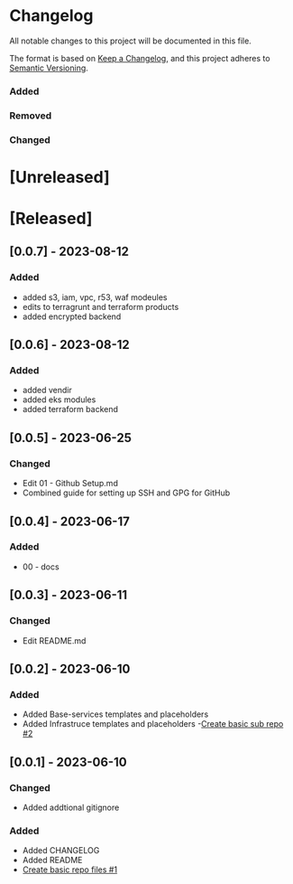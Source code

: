 # Changelog

All notable changes to this project will be documented in this file.

The format is based on [Keep a Changelog](https://keepachangelog.com/en/1.0.0/),
and this project adheres to [Semantic Versioning](https://semver.org/spec/v2.0.0.html).

### Added 
### Removed
### Changed

# [Unreleased]

# [Released]

## [0.0.7] - 2023-08-12
### Added
- added s3, iam, vpc, r53, waf modeules
- edits to terragrunt and terraform products
- added encrypted backend

## [0.0.6] - 2023-08-12
### Added
- added vendir
- added eks modules
- added terraform backend

## [0.0.5] - 2023-06-25
### Changed
- Edit 01 - Github Setup.md
- Combined guide for setting up SSH and GPG for GitHub

## [0.0.4] - 2023-06-17
### Added
- 00 - docs

## [0.0.3] - 2023-06-11
### Changed
- Edit README.md

## [0.0.2] - 2023-06-10
### Added
- Added Base-services templates and placeholders
- Added Infrastruce templates and placeholders
-[Create basic sub repo #2](https://github.com/betterthanbot-cloud/astrid/issues/2)

## [0.0.1] - 2023-06-10
### Changed
- Added addtional gitignore
### Added
- Added CHANGELOG
- Added README
- [Create basic repo files #1](https://github.com/betterthanbot-cloud/astrid/issues/1)